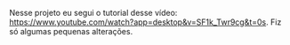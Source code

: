 Nesse projeto eu segui o tutorial desse vídeo: https://www.youtube.com/watch?app=desktop&v=SF1k_Twr9cg&t=0s. Fiz só algumas pequenas alterações.
